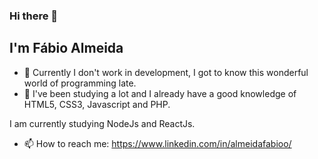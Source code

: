 ### Hi there 👋
## I'm Fábio Almeida

- 🔭 Currently I don't work in development, I got to know this wonderful world of programming late.
- 🌱 I've been studying a lot and I already have a good knowledge of HTML5, CSS3, Javascript and PHP.

I am currently studying NodeJs and ReactJs.
- 📫 How to reach me: https://www.linkedin.com/in/almeidafabioo/

<!--
**AlmeidaFabio/AlmeidaFabio** is a ✨ _special_ ✨ repository because its `README.md` (this file) appears on your GitHub profile.

Here are some ideas to get you started:

- 🔭 Currently I don't work in development, I got to know this wonderful world of programming late.
- 🌱 I've been studying a lot and I already have a good knowledge of HTML5, CSS3, Javascript and PHP.
I am currently studying NodeJs and ReactJs.
- 👯 I’m looking to collaborate on ...
- 🤔 I’m looking for help with ...
- 💬 Ask me about ...
- 📫 How to reach me: https://www.linkedin.com/in/almeidafabioo/
- 😄 Pronouns: ...
- ⚡ Fun fact: ...
-->
